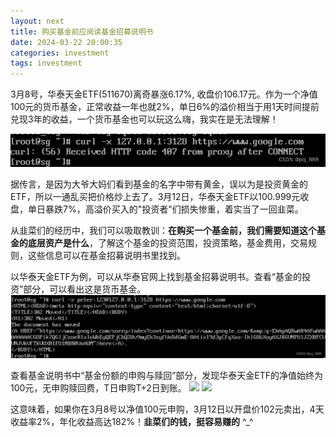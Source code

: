 ```yaml
---
layout: next
title: 购买基金前应阅读基金招募说明书
date: 2024-03-22 20:00:35
categories: investment
tags: investment
---
```


3月8号，华泰天金ETF(511670)离奇暴涨6.17%, 收盘价106.17元。作为一个净值100元的货币基金，正常收益一年也就2%，单日6%的溢价相当于用1天时间提前兑现3年的收益，一个货币基金也可以玩这么嗨，我实在是无法理解！
<!-- more -->
![](image1.png)

据传言，是因为大爷大妈们看到基金的名字中带有黄金，误以为是投资黄金的ETF，所以一通乱买把价格炒上去了。3月12日，华泰天金ETF以100.999元收盘，单日暴跌7%，高溢价买入的"投资者"们损失惨重，着实当了一回韭菜。

从韭菜们的经历中，我们可以吸取教训：**在购买一个基金前，我们需要知道这个基金的底层资产是什么**，了解这个基金的投资范围，投资策略，基金费用，交易规则，这些信息可以在基金招募说明书里找到。

以华泰天金ETF为例，可以从华泰官网上找到基金招募说明书。查看“基金的投资”部分，可以看出这是货币基金。
![](image2.png)

查看基金说明书中“基金份额的申购与赎回”部分，发现华泰天金ETF的净值始终为100元，无申购赎回费，T日申购T+2日到账。
![](image3.png)
![](image4.png)

这意味着，如果你在3月8号以净值100元申购，3月12日以开盘价102元卖出，4天收益率2%，年化收益高达182%！**韭菜们的钱，挺容易赚的** \^_\^
